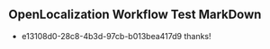 ## OpenLocalization Workflow Test MarkDown
* e13108d0-28c8-4b3d-97cb-b013bea417d9 thanks!

<!--HONumber=Aug16_HO3-->


